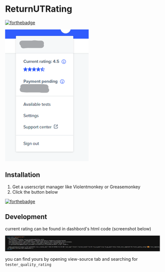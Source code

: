 # ReturnUTRating

[//]: [![forthebadge](https://forthebadge.com/images/badges/made-with-javascript.svg)](https://forthebadge.com)

[![forthebadge](https://forthebadge.com/images/badges/powered-by-black-magic.svg)](https://forthebadge.com)

![script result](result.png)


## Installation

1. Get a userscript manager like Violentmonkey or Greasemonkey
2. Click the button below

[![forthebadge](https://forthebadge.com/images/badges/check-it-out.svg)](https://github.com/pacjo/ReturnUTRating/raw/main/Return%20UT%20score.user.js)


## Development

current rating can be found in dashbord's html code (screenshot below)

![dashboard source code fragment](view-source.png)

you can find yours by opening view-source tab and searching for `tester_quality_rating`